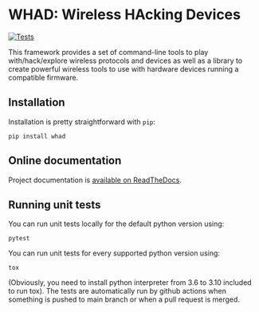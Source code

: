# WHAD: Wireless HAcking Devices

[![Tests](https://github.com/virtualabs/whad-client/actions/workflows/tests.yml/badge.svg)](https://github.com/virtualabs/whad-client/actions/workflows/tests.yml)

This framework provides a set of command-line tools to play with/hack/explore
wireless protocols and devices as well as a library to create powerful wireless
tools to use with hardware devices running a compatible firmware.

## Installation

Installation is pretty straightforward with ``pip``:

```
pip install whad
```

## Online documentation

Project documentation is [available on ReadTheDocs](https://whad.readthedocs.io/en/stable/).

## Running unit tests

You can run unit tests locally for the default python version using:
```
pytest
```

You can run unit tests for every supported python version using:
```
tox
```

(Obviously, you need to install python interpreter from 3.6 to 3.10 included to run tox).
The tests are automatically run by github actions when something is pushed to main branch or when a pull request is merged.

